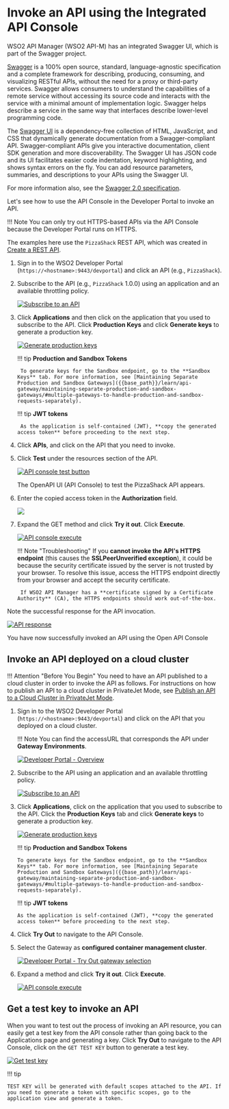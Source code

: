 # Invoke an API using the Integrated API Console

WSO2 API Manager (WSO2 API-M) has an integrated Swagger UI, which is part of the Swagger project.

[Swagger](http://swagger.io/) is a 100% open source, standard, language-agnostic specification and a complete framework for describing, producing, consuming, and visualizing RESTful APIs, without the need for a proxy or third-party services. Swagger allows consumers to understand the capabilities of a remote service without accessing its source code and interacts with the service with a minimal amount of implementation logic. Swagger helps describe a service in the same way that interfaces describe lower-level programming code.

The [Swagger UI](https://github.com/swagger-api/swagger-ui) is a dependency-free collection of HTML, JavaScript, and CSS that dynamically generate documentation from a Swagger-compliant API. Swagger-compliant APIs give you interactive documentation, client SDK generation and more discoverability. The Swagger UI has JSON code and its UI facilitates easier code indentation, keyword highlighting, and shows syntax errors on the fly. You can add resource parameters, summaries, and descriptions to your APIs using the Swagger UI.

For more information also, see the [Swagger 2.0 specification](https://github.com/swagger-api/swagger-spec/blob/master/versions/2.0.md).

Let's see how to use the API Console in the Developer Portal to invoke an API.

!!! Note
    You can only try out HTTPS-based APIs via the API Console because the Developer Portal runs on HTTPS.


The examples here use the `PizzaShack` REST API, which was created in [Create a REST API]({{base_path}}/learn/design-api/create-api/create-a-rest-api/).

1. Sign in to the WSO2 Developer Portal (`https://<hostname>:9443/devportal`) and click an API (e.g., `PizzaShack`).

2. Subscribe to the API (e.g., `PizzaShack` 1.0.0) using an application and an available throttling policy.

    [![Subscribe to an API]({{base_path}}/assets/img/learn/subscribe-to-api.png)]({{base_path}}/assets/img/learn/subscribe-to-api.png)

3. Click **Applications** and then click on the application that you used to subscribe to the API. Click **Production Keys** and click **Generate keys** to generate a production key.

     [![Generate production keys]({{base_path}}/assets/img/learn/generate-keys-production.png)]({{base_path}}/assets/img/learn/generate-keys-production.png)

    !!! tip
        **Production and Sandbox Tokens**

        To generate keys for the Sandbox endpoint, go to the **Sandbox Keys** tab. For more information, see [Maintaining Separate Production and Sandbox Gateways]({{base_path}}/learn/api-gateway/maintaining-separate-production-and-sandbox-gateways/#multiple-gateways-to-handle-production-and-sandbox-requests-separately).

    !!! tip
        **JWT tokens**

        As the application is self-contained (JWT), **copy the generated access token** before proceeding to the next step. 


4. Click **APIs**, and click on the API that you need to invoke. 

5. Click **Test** under the resources section of the API.

    [![API console test button]({{base_path}}/assets/img/learn/api-console-test-button.png)]({{base_path}}/assets/img/learn/api-console-test-button.png)

    The OpenAPI UI (API Console) to test the PizzaShack API appears.

6.  Enter the copied access token in the **Authorization** field.

     [![]({{base_path}}/assets/img/learn/copy-access-token.png)]({{base_path}}/assets/img/learn/copy-access-token.png)

7. Expand the GET method and click **Try it out**. Click **Execute**.
 
     [![API console execute]({{base_path}}/assets/img/learn/api-console-execute.png)]({{base_path}}/assets/img/learn/api-console-execute.png)

    !!! Note "Troubleshooting"
        If you **cannot invoke the API's HTTPS endpoint** (this causes the **SSLPeerUnverified exception**), it could be because the security certificate issued by the server is not trusted by your browser. To resolve this issue, access the HTTPS endpoint directly from your browser and accept the security certificate.
        
        If WSO2 API Manager has a **certificate signed by a Certificate Authority** (CA), the HTTPS endpoints should work out-of-the-box.

Note the successful response for the API invocation.

[![API response]({{base_path}}/assets/img/learn/api-response.png)]({{base_path}}/assets/img/learn/api-response.png)

You have now successfully invoked an API using the Open API Console

## Invoke an API deployed on a cloud cluster

!!! Attention "Before You Begin"
    You need to have an API published to a cloud cluster in order to invoke the API as follows. For instructions on how to publish an API to a cloud cluster in PrivateJet Mode, see [Publish an API to a Cloud Cluster in PrivateJet Mode]({{base_path}}/learn/design-api/publish-api/publish-an-api-to-a-cloud-cluster-in-privatejet-mode/).

1. Sign in to the WSO2 Developer Portal (`https://<hostname>:9443/devportal`) and click on the API that you deployed on a cloud cluster. 

    !!! Note
        You can find the accessURL that corresponds the API under **Gateway Environments**.
   
    [![Developer Portal - Overview]({{base_path}}/assets/img/learn/privatejet-mode/devportal.png)]({{base_path}}/assets/img/learn/privatejet-mode/devportal.png)
   
2. Subscribe to the API using an application and an available throttling policy.

    [![Subscribe to an API]({{base_path}}/assets/img/learn/subscribe-to-api.png)]({{base_path}}/assets/img/learn/subscribe-to-api.png)

3.  Click **Applications**, click on the application that you used to subscribe to the API. Click the **Production Keys** tab and click **Generate keys** to generate a production key.

    [![Generate production keys]({{base_path}}/assets/img/learn/generate-keys-production.png)]({{base_path}}/assets/img/learn/generate-keys-production.png)

    !!! tip
        **Production and Sandbox Tokens**

        To generate keys for the Sandbox endpoint, go to the **Sandbox Keys** tab. For more information, see [Maintaining Separate Production and Sandbox Gateways]({{base_path}}/learn/api-gateway/maintaining-separate-production-and-sandbox-gateways/#multiple-gateways-to-handle-production-and-sandbox-requests-separately).

    !!! tip
        **JWT tokens**

        As the application is self-contained (JWT), **copy the generated access token** before proceeding to the next step. 
    
4. Click **Try Out** to navigate to the API Console.
    
5. Select the Gateway as **configured container management cluster**.
    
    [![Developer Portal - Try Out gateway selection]({{base_path}}/assets/img/learn/privatejet-mode/tryout-console-gateway-selection.png)]({{base_path}}/assets/img/learn/privatejet-mode/tryout-console-gateway-selection.png)
    
6. Expand a method and click **Try it out**. Click **Execute**.
    
    [![API console execute]({{base_path}}/assets/img/learn/api-console-execute.png)]({{base_path}}/assets/img/learn/api-console-execute.png)
        
## Get a test key to invoke an API

When you want to test out the process of invoking an API resource, you can easily get a test key from the API console rather than going back to the Applications page and generating a key. Click **Try Out** to navigate to the API Console, click on the `GET TEST KEY` button to generate a test key.

[![Get test key]({{base_path}}/assets/img/learn/get-test-key.png)]({{base_path}}/assets/img/learn/get-test-key.png)

!!! tip

    TEST KEY will be generated with default scopes attached to the API. If you need to generate a token with specific scopes, go to the application view and generate a token.
